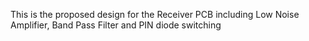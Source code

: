 This is the proposed design for the Receiver PCB including Low Noise Amplifier, Band Pass Filter and PIN diode switching
